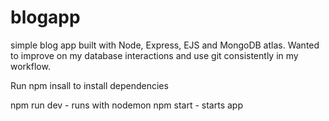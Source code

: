 # blogapp
simple blog app built with Node, Express, EJS and MongoDB atlas. Wanted to improve on my database interactions and use git consistently in my workflow.

Run npm insall to install dependencies 

npm run dev - runs with nodemon
npm start - starts app
